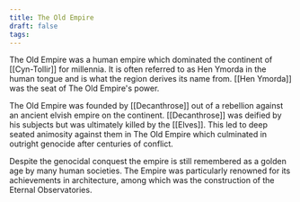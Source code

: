 ```yaml
---
title: The Old Empire
draft: false
tags:
---
```

 The Old Empire was a human empire which dominated the continent of [[Cyn-Tollir]] for millennia. It is often referred to as Hen Ymorda in the human tongue and is what the region derives its name from. [[Hen Ymorda]] was the seat of The Old Empire's power. 

The Old Empire was founded by [[Decanthrose]] out of a rebellion against an ancient elvish empire on the continent. [[Decanthrose]] was deified by his subjects but was ultimately killed by the [[Elves]]. This led to deep seated animosity against them in The Old Empire which culminated in outright genocide after centuries of conflict. 

Despite the genocidal conquest the empire is still remembered as a golden age by many human societies. The Empire was particularly renowned for its achievements in architecture, among which was the construction of the Eternal Observatories.  